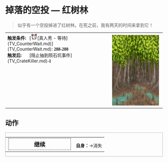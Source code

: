 # 掉落的空投 — 红树林  
> 似乎有一个空投掉进了红树林。在死之前，我有两天的时间来拿到它！  
  
<table class="table table-bordered" data-toggle="table"  data-show-header="false"><thead style="display:none"><tr ><th  style="width:50%;text-align:left;vertical-align:top;"  >title</th><th  style="width:50%;text-align:left;vertical-align:top;"  ></th></tr></thead><tr ><td  style="width:50%;text-align:left;vertical-align:top;"  ><div style="display: inline-block;width:70px; "><b>触发条件: </b></div>[<div style="width:20px;display:inline-block;text-align:center"><img decoding="async" src="Sprite/AlarmClock.png" href="a.md" style="max-width:20px;max-height:20px;"></div>[真人秀 - 等待](TV_CounterWait.md)](TV_CounterWait.md): <span style="font-family:ui-monospace"><b>288-288</b></span><br><div style="display: inline-block;width:70px; "><b>触发后: </b></div>[阻止抽到陨石坑事件](TV_CrateKiller.md)<span style="font-family:ui-monospace"><b>-1</b></span></td><td  style="width:50%;text-align:left;vertical-align:top;"  ><div style="float:right; margin:5px"><div class="gamecard" style="width:150px; height:225px;"><a href="Event_TVPackageMangroves.md" style="color:black"><img decoding="async" src="Sprite/Mangroves.png" class="cardimage" style="max-width:150px;max-height:225px;"><span style="font-size: 25px;">掉落的空投 — 红树林</span></a></div></div></td></tr></tbody></table>  
  
## 动作  
<div  style="border:1px solid #BBB"><table><tr><td rowspan="2" style="width:200px;text-align:center;font-size:1.3em;font-weight:bold"><div style="padding:5px;border:1px dashed #333"><div>继续</div></div></td><td></td></tr><tr><td><b>自身：</b>→消失</td></tr></table></div>  
  
  


<script>document.title="掉落的空投 — 红树林 - 卡牌生存百科 Card Survival Wiki";</script>